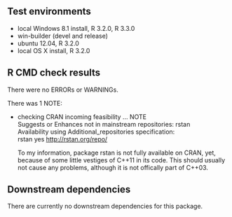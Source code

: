 ## Test environments
* local Windows 8.1 install, R 3.2.0, R 3.3.0
* win-builder (devel and release)
* ubuntu 12.04, R 3.2.0
* local OS X install, R 3.2.0

## R CMD check results
There were no ERRORs or WARNINGs. 

There was 1 NOTE:
  
* checking CRAN incoming feasibility ... NOTE   
  Suggests or Enhances not in mainstream repositories: rstan  
  Availability using Additional_repositories specification:  
  rstan   yes   http://rstan.org/repo/
    
  To my information, package rstan is not fully available on CRAN, yet, 
  because of some little vestiges of C++11 in its code. This should
  usually not cause any problems, although it is not offically part of C++03.
  
## Downstream dependencies
There are currently no downstream dependencies for this package.